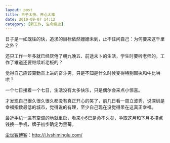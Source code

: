 ```yaml
---
layout: post
title: 日子太快、开心太难
date: 2010-09-07 14:12
category: [新工作, 生命痕迹]
---
```

日子是一如既往的快，追求的目标依然姗姗未到，止不住问自己：为何要来这千里之外？

还只工作一年多就已经厌倦了朝九晚五、前途未卜的生活，学生时要听老师的，工作了难道还要继续听老板的？

觉得自己应该算勤奋上进的奋斗男，只是不知是什么时候变得特别固执和牛比哄哄？

一个七日接着一个七日，生活没有太多快乐，只是偶尔会来点小惊喜。

才发现自己很久很久很久都没有真正开心的笑了，前几日看一周立波秀，说深圳是幸福指数最低的城市，觉得说的有理，至少自己现在没觉得呆在这真正幸福。

最近手机一进有空调的地就重启，看来<a href="http://i.lvshiminglu.com/tag/nokia-6120c" target="_blank">小6</a>已是命不久矣，争取这月和下月多捞点钱换一手机，牌子初步确定为黑莓。

<a href="http://i.lvshiminglu.com/">尘世客博客</a>：<a href="http://i.lvshiminglu.com/">http://i.lvshiminglu.com/</a>

